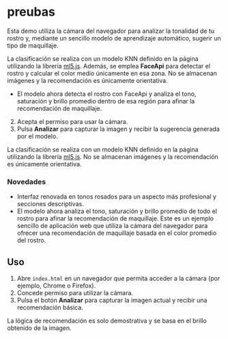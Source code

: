 # preubas

Esta demo utiliza la cámara del navegador para analizar la tonalidad de tu rostro y, mediante un sencillo modelo de aprendizaje automático, sugerir un tipo de maquillaje.

La clasificación se realiza con un modelo KNN definido en la página utilizando la librería [ml5.js](https://ml5js.org/). Además, se emplea **FaceApi** para detectar el rostro y calcular el color medio únicamente en esa zona. No se almacenan imágenes y la recomendación es únicamente orientativa.

- El modelo ahora detecta el rostro con FaceApi y analiza el tono, saturación y brillo promedio dentro de esa región para afinar la recomendación de maquillaje.
2. Acepta el permiso para usar la cámara.
3. Pulsa **Analizar** para capturar la imagen y recibir la sugerencia generada por el modelo.

La clasificación se realiza con un modelo KNN definido en la página utilizando la librería [ml5.js](https://ml5js.org/). No se almacenan imágenes y la recomendación es únicamente orientativa.

### Novedades

- Interfaz renovada en tonos rosados para un aspecto más profesional y secciones descriptivas.
- El modelo ahora analiza el tono, saturación y brillo promedio de todo el rostro para afinar la recomendación de maquillaje.
Este es un ejemplo sencillo de aplicación web que utiliza la cámara del navegador para ofrecer una recomendación de maquillaje basada en el color promedio del rostro.

## Uso

1. Abre `index.html` en un navegador que permita acceder a la cámara (por ejemplo, Chrome o Firefox).
2. Concede permiso para utilizar la cámara.
3. Pulsa el botón **Analizar** para capturar la imagen actual y recibir una recomendación básica.

La lógica de recomendación es solo demostrativa y se basa en el brillo obtenido de la imagen.
